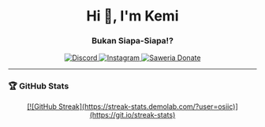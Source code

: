 <h1 align="center">Hi 👋, I'm Kemi</h1>
<h3 align="center">Bukan Siapa-Siapa!?</h3>

<p align="center">
    <a href="https://dsc.gg/mabica">
        <img src="https://img.shields.io/badge/Discord-5865F2?style=for-the-badge&logo=discord&logoColor=white" alt="Discord">
    </a>
    <a href="https://www.instagram.com/cemy.id">
        <img src="https://img.shields.io/badge/Instagram-E4405F?style=for-the-badge&logo=instagram&logoColor=white" alt="Instagram">
    </a>
    <a href="https://saweria.co/cemy">
        <img src="https://img.shields.io/badge/Saweria-FF9800?style=for-the-badge&logo=kofi&logoColor=white" alt="Saweria Donate">
    </a>
</p>

---

### 🏆 GitHub Stats

<p align="center">
    <a href="https://git.io/streak-stats">
        [![GitHub Streak](https://streak-stats.demolab.com/?user=osiic)](https://git.io/streak-stats)
    </a>
</p>
